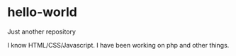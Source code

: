 # hello-world
Just another repository

I know HTML/CSS/Javascript. I have been working on php and other things. 

